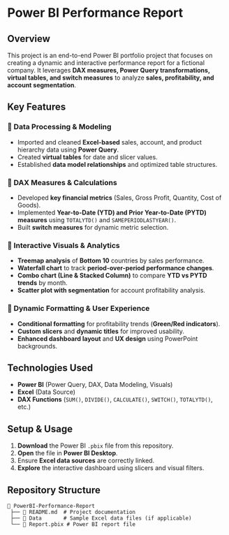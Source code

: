 
# Power BI Performance Report  

## Overview  
This project is an end-to-end Power BI portfolio project that focuses on creating a dynamic and interactive performance report for a fictional company. It leverages **DAX measures, Power Query transformations, virtual tables, and switch measures** to analyze **sales, profitability, and account segmentation**.  

## Key Features  

### 🔹 Data Processing & Modeling  
- Imported and cleaned **Excel-based** sales, account, and product hierarchy data using **Power Query**.  
- Created **virtual tables** for date and slicer values.  
- Established **data model relationships** and optimized table structures.  

### 🔹 DAX Measures & Calculations  
- Developed **key financial metrics** (Sales, Gross Profit, Quantity, Cost of Goods).  
- Implemented **Year-to-Date (YTD) and Prior Year-to-Date (PYTD) measures** using `TOTALYTD()` and `SAMEPERIODLASTYEAR()`.  
- Built **switch measures** for dynamic metric selection.  

### 🔹 Interactive Visuals & Analytics  
- **Treemap analysis** of **Bottom 10** countries by sales performance.  
- **Waterfall chart** to track **period-over-period performance changes**.  
- **Combo chart (Line & Stacked Column)** to compare **YTD vs PYTD trends** by month.  
- **Scatter plot with segmentation** for account profitability analysis.  

### 🔹 Dynamic Formatting & User Experience  
- **Conditional formatting** for profitability trends (**Green/Red indicators**).  
- **Custom slicers** and **dynamic titles** for improved usability.  
- **Enhanced dashboard layout** and **UX design** using PowerPoint backgrounds.  

## Technologies Used  
- **Power BI** (Power Query, DAX, Data Modeling, Visuals)  
- **Excel** (Data Source)  
- **DAX Functions** (`SUM()`, `DIVIDE()`, `CALCULATE()`, `SWITCH()`, `TOTALYTD()`, etc.)  

## Setup & Usage  
1. **Download** the Power BI `.pbix` file from this repository.  
2. **Open** the file in **Power BI Desktop**.  
3. Ensure **Excel data sources** are correctly linked.  
4. **Explore** the interactive dashboard using slicers and visual filters.  

## Repository Structure  
```
📂 PowerBI-Performance-Report  
 ├── 📄 README.md  # Project documentation  
 ├── 📂 Data       # Sample Excel data files (if applicable)   
 └── 📄 Report.pbix # Power BI report file  
```
